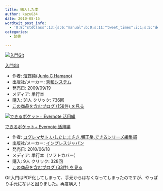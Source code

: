 ```yaml
---
title: 購入した本
author: kazu634
date: 2010-08-15
wordtwit_post_info:
  - 'O:8:"stdClass":13:{s:6:"manual";b:0;s:11:"tweet_times";i:1;s:5:"delay";i:0;s:7:"enabled";i:1;s:10:"separation";s:2:"60";s:7:"version";s:3:"3.7";s:14:"tweet_template";b:0;s:6:"status";i:2;s:6:"result";a:0:{}s:13:"tweet_counter";i:2;s:13:"tweet_log_ids";a:1:{i:0;i:5319;}s:9:"hash_tags";a:0:{}s:8:"accounts";a:1:{i:0;s:7:"kazu634";}}'
categories:
  - 読書

---
```

<div class="section">
<div class="hatena-asin-detail">
<a href="http://www.amazon.co.jp/dp/4798023809/?tag=hatena_st1-22&ascsubtag=d-7ibv" onclick="__gaTracker('send', 'event', 'outbound-article', 'http://www.amazon.co.jp/dp/4798023809/?tag=hatena_st1-22&ascsubtag=d-7ibv', '');"><img src="https://images-na.ssl-images-amazon.com/images/I/41R5gj5VRFL._SL160_.jpg" class="hatena-asin-detail-image" alt="入門Git" title="入門Git" /></a></p> 
    
<div class="hatena-asin-detail-info">
<p class="hatena-asin-detail-title">
<a href="http://www.amazon.co.jp/dp/4798023809/?tag=hatena_st1-22&ascsubtag=d-7ibv" onclick="__gaTracker('send', 'event', 'outbound-article', 'http://www.amazon.co.jp/dp/4798023809/?tag=hatena_st1-22&ascsubtag=d-7ibv', '入門Git');">入門Git</a>
</p>
      
<ul>
<li>
<span class="hatena-asin-detail-label">作者:</span> <a href="http://d.hatena.ne.jp/keyword/%DF%C0%CC%EE%BD%E3%28Junio%20C%20Hamano%29" onclick="__gaTracker('send', 'event', 'outbound-article', 'http://d.hatena.ne.jp/keyword/%DF%C0%CC%EE%BD%E3%28Junio%20C%20Hamano%29', '濱野純(Junio C Hamano)');" class="keyword">濱野純(Junio C Hamano)</a>
</li>
<li>
<span class="hatena-asin-detail-label">出版社/メーカー:</span> <a href="http://d.hatena.ne.jp/keyword/%BD%A8%CF%C2%A5%B7%A5%B9%A5%C6%A5%E0" onclick="__gaTracker('send', 'event', 'outbound-article', 'http://d.hatena.ne.jp/keyword/%BD%A8%CF%C2%A5%B7%A5%B9%A5%C6%A5%E0', '秀和システム');" class="keyword">秀和システム</a>
</li>
<li>
<span class="hatena-asin-detail-label">発売日:</span> 2009/09/19
</li>
<li>
<span class="hatena-asin-detail-label">メディア:</span> 単行本
</li>
<li>
<span class="hatena-asin-detail-label">購入</span>: 31人 <span class="hatena-asin-detail-label">クリック</span>: 736回
</li>
<li>
<a href="http://d.hatena.ne.jp/asin/4798023809" onclick="__gaTracker('send', 'event', 'outbound-article', 'http://d.hatena.ne.jp/asin/4798023809', 'この商品を含むブログ (158件) を見る');" target="_blank">この商品を含むブログ (158件) を見る</a>
</li>
</ul>
</div>
    
<div class="hatena-asin-detail-foot">
</div>
</div>
  
<div class="hatena-asin-detail">
<a href="http://www.amazon.co.jp/dp/4844328816/?tag=hatena_st1-22&ascsubtag=d-7ibv" onclick="__gaTracker('send', 'event', 'outbound-article', 'http://www.amazon.co.jp/dp/4844328816/?tag=hatena_st1-22&ascsubtag=d-7ibv', '');"><img src="https://images-na.ssl-images-amazon.com/images/I/51IqQrdvSnL._SL160_.jpg" class="hatena-asin-detail-image" alt="できるポケット+ Evernote 活用編" title="できるポケット+ Evernote 活用編" /></a></p> 
    
<div class="hatena-asin-detail-info">
<p class="hatena-asin-detail-title">
<a href="http://www.amazon.co.jp/dp/4844328816/?tag=hatena_st1-22&ascsubtag=d-7ibv" onclick="__gaTracker('send', 'event', 'outbound-article', 'http://www.amazon.co.jp/dp/4844328816/?tag=hatena_st1-22&ascsubtag=d-7ibv', 'できるポケット+ Evernote 活用編');">できるポケット+ Evernote 活用編</a>
</p>
      
<ul>
<li>
<span class="hatena-asin-detail-label">作者:</span> <a href="http://d.hatena.ne.jp/keyword/%A5%B3%A5%B0%A5%EC%A5%DE%A5%B5%A5%C8" onclick="__gaTracker('send', 'event', 'outbound-article', 'http://d.hatena.ne.jp/keyword/%A5%B3%A5%B0%A5%EC%A5%DE%A5%B5%A5%C8', 'コグレマサト');" class="keyword">コグレマサト</a>,<a href="http://d.hatena.ne.jp/keyword/%A4%A4%A4%B7%A4%BF%A4%CB%A4%DE%A4%B5%A4%AD" onclick="__gaTracker('send', 'event', 'outbound-article', 'http://d.hatena.ne.jp/keyword/%A4%A4%A4%B7%A4%BF%A4%CB%A4%DE%A4%B5%A4%AD', 'いしたにまさき');" class="keyword">いしたにまさき</a>,<a href="http://d.hatena.ne.jp/keyword/%CB%D9%C0%B5%B3%D9" onclick="__gaTracker('send', 'event', 'outbound-article', 'http://d.hatena.ne.jp/keyword/%CB%D9%C0%B5%B3%D9', '堀正岳');" class="keyword">堀正岳</a>,<a href="http://d.hatena.ne.jp/keyword/%A4%C7%A4%AD%A4%EB%A5%B7%A5%EA%A1%BC%A5%BA%CA%D4%BD%B8%C9%F4" onclick="__gaTracker('send', 'event', 'outbound-article', 'http://d.hatena.ne.jp/keyword/%A4%C7%A4%AD%A4%EB%A5%B7%A5%EA%A1%BC%A5%BA%CA%D4%BD%B8%C9%F4', 'できるシリーズ編集部');" class="keyword">できるシリーズ編集部</a>
</li>
<li>
<span class="hatena-asin-detail-label">出版社/メーカー:</span> <a href="http://d.hatena.ne.jp/keyword/%A5%A4%A5%F3%A5%D7%A5%EC%A5%B9%A5%B8%A5%E3%A5%D1%A5%F3" onclick="__gaTracker('send', 'event', 'outbound-article', 'http://d.hatena.ne.jp/keyword/%A5%A4%A5%F3%A5%D7%A5%EC%A5%B9%A5%B8%A5%E3%A5%D1%A5%F3', 'インプレスジャパン');" class="keyword">インプレスジャパン</a>
</li>
<li>
<span class="hatena-asin-detail-label">発売日:</span> 2010/06/18
</li>
<li>
<span class="hatena-asin-detail-label">メディア:</span> 単行本（ソフトカバー）
</li>
<li>
<span class="hatena-asin-detail-label">購入</span>: 9人 <span class="hatena-asin-detail-label">クリック</span>: 328回
</li>
<li>
<a href="http://d.hatena.ne.jp/asin/4844328816" onclick="__gaTracker('send', 'event', 'outbound-article', 'http://d.hatena.ne.jp/asin/4844328816', 'この商品を含むブログ (33件) を見る');" target="_blank">この商品を含むブログ (33件) を見る</a>
</li>
</ul>
</div>
    
<div class="hatena-asin-detail-foot">
</div>
</div>
  
<p>
    Git入門はPDF化してしまって、手元からはなくなってしまったのですが、やっぱり手元にないと困りました。再度購入！
</p>
</div>
